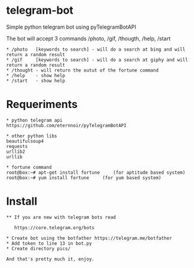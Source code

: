 # telegram-bot

Simple python telegram bot using pyTelegramBotAPI

The bot will accept 3 commands /photo, /gif, /thougth, /help, /start

    * /photo   [keywords to search] - will do a search at bing and will return a random result
    * /gif     [keywords to search] - will do a search at giphy and will return a random result
    * /thought - will return the outut of the fortune command
    * /help    - show help
    * /start   - show help

# Requeriments

    * python telegram api 
	https://github.com/eternnoir/pyTelegramBotAPI

    * other python libs  
	beautifulsoup4 
	requests
	urllib2
	urllib

    * fortune command
	root@box:~# apt-get install fortune 	(for aptitude based system)
	root@box:~# yum install fortune 	(for yum based system) 

# Install
    
    ** If you are new with telegram bots read

       https://core.telegram.org/bots

    * Create bot using the botfather https://telegram.me/botfather
    * Add token to line 13 in bot.py
    * Create directory pics/

    And that's pretty much it, enjoy.
